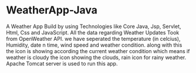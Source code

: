 # WeatherApp-Java

A Weather App Build by using Technologies like Core Java, Jsp, Servlet, Html, Css and JavaScript.
All the data regarding Weather Updates Took from OpenWeather API.
we have seperated the temperature (in celcius), Humidity, date n time, wind speed and weather condition. 
along with this the icon is showing according the current weather condition which means if weather is cloudy 
the icon showing the clouds, rain icon for rainy weather. Apache Tomcat server is used to run this app.
